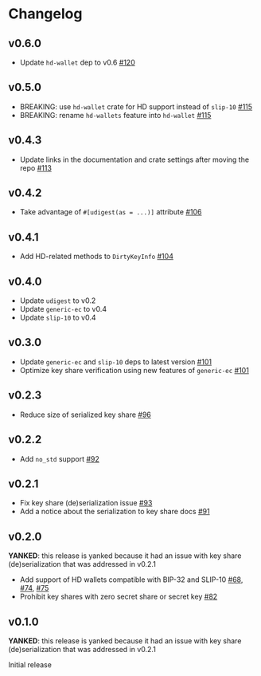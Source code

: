 # Changelog

## v0.6.0
* Update `hd-wallet` dep to v0.6 [#120]

[#120]: https://github.com/LFDT-Lockness/cggmp21/pull/120

## v0.5.0
* BREAKING: use `hd-wallet` crate for HD support instead of `slip-10` [#115]
* BREAKING: rename `hd-wallets` feature into `hd-wallet` [#115]

[#115]: https://github.com/LFDT-Lockness/cggmp21/pull/115

## v0.4.3
* Update links in the documentation and crate settings after moving the repo [#113]

[#113]: https://github.com/LFDT-Lockness/cggmp21/pull/113

## v0.4.2
* Take advantage of `#[udigest(as = ...)]` attribute [#106]

[#106]: https://github.com/LFDT-Lockness/cggmp21/pull/106

## v0.4.1
* Add HD-related methods to `DirtyKeyInfo` [#104]

[#104]: https://github.com/LFDT-Lockness/cggmp21/pull/104

## v0.4.0
* Update `udigest` to v0.2
* Update `generic-ec` to v0.4
* Update `slip-10` to v0.4

## v0.3.0
* Update `generic-ec` and `slip-10` deps to latest version [#101]
* Optimize key share verification using new features of `generic-ec` [#101]

[#101]: https://github.com/LFDT-Lockness/cggmp21/pull/101

## v0.2.3
* Reduce size of serialized key share [#96]

[#96]: https://github.com/LFDT-Lockness/cggmp21/pull/96

## v0.2.2
* Add `no_std` support [#92]

[#92]: https://github.com/LFDT-Lockness/cggmp21/pull/92

## v0.2.1
* Fix key share (de)serialization issue [#93]
* Add a notice about the serialization to key share docs [#91]

[#91]: https://github.com/LFDT-Lockness/cggmp21/pull/91
[#93]: https://github.com/LFDT-Lockness/cggmp21/pull/93

## v0.2.0
**YANKED**: this release is yanked because it had an issue with key share (de)serialization
that was addressed in v0.2.1

* Add support of HD wallets compatible with BIP-32 and SLIP-10 [#68],
  [#74], [#75]
* Prohibit key shares with zero secret share or secret key [#82]

[#68]: https://github.com/LFDT-Lockness/cggmp21/pull/68
[#74]: https://github.com/LFDT-Lockness/cggmp21/pull/74
[#75]: https://github.com/LFDT-Lockness/cggmp21/pull/75
[#82]: https://github.com/LFDT-Lockness/cggmp21/pull/82

## v0.1.0
**YANKED**: this release is yanked because it had an issue with key share (de)serialization
that was addressed in v0.2.1

Initial release

